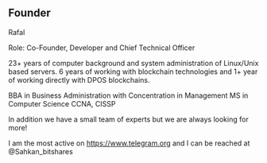 ## Founder

Rafal

Role: Co-Founder, Developer and Chief Technical Officer

23+ years of computer background and system administration of Linux/Unix based servers. 6 years of working with blockchain
technologies and 1+ year of working directly with DPOS blockchains.

BBA in Business Administration with Concentration in Management
MS in Computer Science
CCNA, CISSP

In addition we have a small team of experts but we are always looking for more!

I am the most active on https://www.telegram.org and I can be reached at @Sahkan_bitshares
